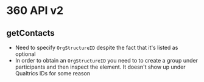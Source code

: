 360 API v2
==========

getContacts
-----------

- Need to specify `OrgStructureID` despite the fact that it's listed as optional
- In order to obtain an `OrgStructureID` you need to to create a group under participants and then inspect the element. It doesn't show up under Qualtrics IDs for some reason

